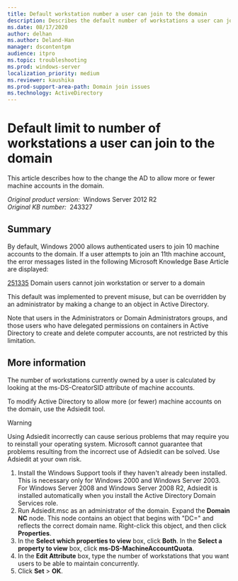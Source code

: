 ```yaml
---
title: Default workstation number a user can join to the domain
description: Describes the default number of workstations a user can join to the domain and how to the change the AD to allow more or fewer machine accounts in the domain.
ms.date: 08/17/2020
author: delhan
ms.author: Deland-Han
manager: dscontentpm
audience: itpro
ms.topic: troubleshooting
ms.prod: windows-server
localization_priority: medium
ms.reviewer: kaushika
ms.prod-support-area-path: Domain join issues
ms.technology: ActiveDirectory 
---
```

# Default limit to number of workstations a user can join to the domain

This article describes how to the change the AD to allow more or fewer machine accounts in the domain.

_Original product version:_ &nbsp;Windows Server 2012 R2  
_Original KB number:_ &nbsp;243327

## Summary

By default, Windows 2000 allows authenticated users to join 10 machine accounts to the domain. If a user attempts to join an 11th machine account, the error messages listed in the following Microsoft Knowledge Base Article are displayed:

 [251335](https://support.microsoft.com/help/251335) Domain users cannot join workstation or server to a domain  

This default was implemented to prevent misuse, but can be overridden by an administrator by making a change to an object in Active Directory.

Note that users in the Administrators or Domain Administrators groups, and those users who have delegated permissions on containers in Active Directory to create and delete computer accounts, are not restricted by this limitation.

## More information

The number of workstations currently owned by a user is calculated by looking at the ms-DS-CreatorSID attribute of machine accounts.

To modify Active Directory to allow more (or fewer) machine accounts on the domain, use the Adsiedit tool.

> [!WARNING]
> Using Adsiedit incorrectly can cause serious problems that may require you to reinstall your operating system. Microsoft cannot guarantee that problems resulting from the incorrect use of Adsiedit can be solved. Use Adsiedit at your own risk.

1. Install the Windows Support tools if they haven't already been installed. This is necessary only for Windows 2000 and Windows Server 2003. For Windows Server 2008 and Windows Server 2008 R2, Adsiedit is installed automatically when you install the Active Directory Domain Services role.
2. Run Adsiedit.msc as an administrator of the domain. Expand the **Domain NC** node. This node contains an object that begins with "DC=" and reflects the correct domain name. Right-click this object, and then click **Properties**.
3. In the **Select which properties to view** box, click **Both**. In the **Select a property to view** box, click **ms-DS-MachineAccountQuota**.
4. In the **Edit Attribute** box, type the number of workstations that you want users to be able to maintain concurrently.
5. Click **Set** > **OK**.
